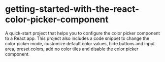 # getting-started-with-the-react-color-picker-component
A quick-start project that helps you to configure the color picker component to a React app. This project also includes a code snippet to change the color picker mode, customize default color values, hide buttons and input area, preset colors, add no color tiles and disable the color picker component.
